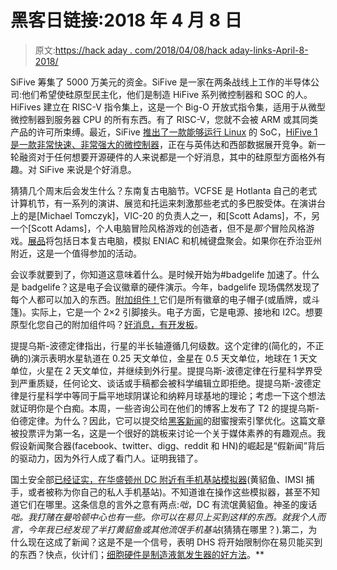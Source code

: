 # 黑客日链接:2018 年 4 月 8 日

> 原文:[https://hack aday . com/2018/04/08/hack aday-links-April-8-2018/](https://hackaday.com/2018/04/08/hackaday-links-april-8-2018/)

SiFive 筹集了 5000 万美元的资金。SiFive 是一家在两条战线上工作的半导体公司:他们希望使硅原型民主化，他们是制造 HiFive 系列微控制器和 SOC 的人。HiFives 建立在 RISC-V 指令集上，这是一个 Big-O 开放式指令集，适用于从微型微控制器到服务器 CPU 的所有东西。有了 RISC-V，您就不会被 ARM 或其同类产品的许可所束缚。最近，SiFive [推出了一款能够运行 Linux](https://hackaday.com/2018/02/03/sifive-introduces-risc-v-linux-capable-multicore-processor/) 的 SoC，[HiFive 1 是一款非常快速、非常强大的微控制器](https://hackaday.com/2017/01/05/hands-on-with-the-first-open-source-microcontroller/)，正在与英伟达和西部数据展开竞争。新一轮融资对于任何想要开源硬件的人来说都是一个好消息，其中的硅原型方面格外有趣。对 SiFive 来说是个好消息。

猜猜几个周末后会发生什么？东南复古电脑节。VCFSE 是 Hotlanta 自己的老式计算机节，有一系列的演讲、展览和托运来刺激那些老式的多巴胺受体。在演讲台上的是[Michael Tomczyk]，VIC-20 的负责人之一，和[Scott Adams]，不，另一个[Scott Adams]，个人电脑冒险风格游戏的创造者，但不是*那个*冒险风格游戏。[展品](http://vcfed.org/wp/festivals/otherevents/vintage-computer-festival-southeast/vcf-se-exhibits/)将包括日本复古电脑，模拟 ENIAC 和机械键盘聚会。如果你在乔治亚州附近，这是一个值得参加的活动。

会议季就要到了，你知道这意味着什么。是时候开始为#badgelife 加速了。什么是 badgelife？这是电子会议徽章的硬件演示。今年，badgelife 现场偶然发现了每个人都可以加入的东西。[附加组件！](https://hackaday.io/project/52950-defcon-26-shitty-add-ons)它们是所有徽章的电子帽子(或盾牌，或斗篷)。实际上，它是一个 2×2 引脚接头。电子方面，它是电源、接地和 I2C。想要原型化您自己的附加组件吗？[好消息，有开发板](https://hackaday.io/project/52950-defcon-26-shitty-add-ons/log/139892-badgelife-dc26-shitty-development-board)。

提提乌斯-波德定律指出，行星的半长轴遵循几何级数。这个定律的(简化的，不正确的)演示表明水星轨道在 0.25 天文单位，金星在 0.5 天文单位，地球在 1 天文单位，火星在 2 天文单位，并继续到外行星。提提乌斯-波德定律在行星科学界受到严重质疑，任何论文、谈话或手稿都会被科学编辑立即拒绝。提提乌斯-波德定律是行星科学中等同于扁平地球阴谋论和纳粹月球基地的理论；考虑一下这个想法就证明你是个白痴。本周，一些咨询公司在他们的博客上发布了 T2 的提提乌斯-伯德定律。为什么？因此，它可以提交给[黑客新闻](https://news.ycombinator.com/item?id=16765969)的甜蜜搜索引擎优化。这篇文章被投票评为第一名，这是一个很好的跳板来讨论一个关于媒体素养的有趣观点。我假设新闻聚合器(facebook、twitter、digg、reddit 和 HN)的崛起是“假新闻”背后的驱动力，因为外行人成了看门人。证明我错了。

国土安全部[已经证实，在华盛顿州 DC 附近有手机基站模拟器](https://www.eff.org/deeplinks/2018/04/dhs-confirms-presence-cell-site-simulators-us-capitol)(黄貂鱼、IMSI 捕手，或者被称为你自己的私人手机基站)。不知道谁在操作这些模拟器，甚至不知道它们在哪里。这条信息的言外之意有两点:*咄*，DC 有流氓黄貂鱼。神圣的废话*咄。我打赌在曼哈顿中心也有一些。你可以在易贝上买到这样的东西。就我个人而言，今年我已经发现了半打黄貂鱼或其他流氓手机基站*(猜猜在哪里？).第二，为什么现在这成了新闻？这是不是一个信号，表明 DHS 将开始限制你在易贝能买到的东西？快点，伙计们；[细胞硬件是制造液氮发生器的好方法](https://www.youtube.com/watch?v=7PWESWqhD8s)。**